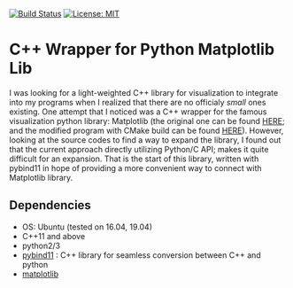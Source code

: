 [![Build Status](https://travis-ci.org/xmba15/Another_MatplotlibCpp.svg?branch=master)](https://travis-ci.org/xmba15/Another_MatplotlibCpp/builds)
[![License: MIT](https://img.shields.io/badge/License-MIT-yellow.svg)](https://opensource.org/licenses/MIT)

# C++ Wrapper for Python Matplotlib Lib #
I was looking for a light-weighted C++ library for visualization to integrate into my programs when I realized that there are no officialy *small* ones existing. One attempt that I noticed was a C++ wrapper for the famous visualization python library: Matplotlib (the original one can be found [HERE](https://github.com/lava/matplotlib-cpp); and the modified program with CMake build can be found [HERE](https://github.com/xmba15/matplotlib-cpp)). However, looking at the source codes to find a way to expand the library, I found out that the current approach directly utilizing Python/C API; makes it quite difficult for an expansion. That is the start of this library, written with pybind11 in hope of providing a more convenient way to connect with Matplotlib library.

## Dependencies ##
 - OS: Ubuntu (tested on 16.04, 19.04)
 - C++11 and above
 - python2/3
 - [pybind11](https://github.com/pybind/pybind11.git) : C++ library for seamless conversion between C++ and python
 - [matplotlib](https://matplotlib.org/)
